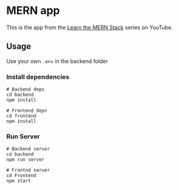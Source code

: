 # MERN app

This is the app from the [Learn the MERN Stack](https://www.youtube.com/watch?v=-0exw-9YJBo) series on YouTube.

## Usage

Use your own ```.env``` in the backend folder

### Install dependencies

```
# Backend deps
cd backend
npm install

# Frontend deps
cd frontend
npm install
```

### Run Server

```
# Backend server
cd backend
npm run server

# Frontnd server
cd Frontend
npm start
```

